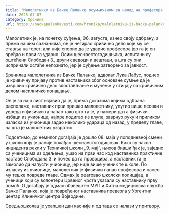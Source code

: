 ```yaml
---
title: "Малолетнику из Бачке Паланке осумњиченом за напад на професора Зорића стиже пресуда"
date: 2025-07-07
category: Хроника
url: https://backapalankavesti.com/hronika/maloletniku-iz-backe-palanke-osumnjicenom-za-napad-na-profesora-zorica-stize-presuda/
---
```


Малолетник је, на почетку суђења, 06. августа, изнео своју одбрану, а према нашим сазнањима, он је негирао кривично дело које му се ставља на терет, али није спорио да је ударио професора јер га је он вређао и први га ударио. Осим шеснаестогодишњака, испитани су оштећени Слободан З., други сведоци и вештаци, а шта су они испричали остаће непознато, јер је суђење затворено за јавност.

Бранилац малолетника из Бачке Паланке, адвокат Лука Лабус, поднео је кривичну пријаву против наставника због основане сумње да је извршио кривично дело злостављање и мучење у стицају са кривичним делом насилничко понашање.

Он је за наш лист изјавио да је, према доказима којима одбрана располаже, наставник први пришао малолетнику, упутио више псовки и увреда и физички га напао тако што га је, у намери да га физички избаци из учионице, најпре подигао из клупе, заврнуо руку и приликом изласка из учионице задао неколико удараца од назад, у пределу главе, на шта је малолетник узвратио.

Подсетимо, до немилог догађаја је дошло 08. маја у поподневној смени у школи коју је раније похађао шеснаестогодишњак. Како су након инцидента рекли у Техничкој школи „9. мај“, њихов бивши ђак је, заједно са ученицима из одељења, ушао на први час код наставника практичне наставе Слободана З. и почео да га провоцира, а наставник га је замолио да напусти учионицу, јер није више ученик те школе. По изласку из учионице, малолетник је физички напао професора и нанео му тешке повреде главе. Одмах је реаговао школски полицајац, а ученици који су волонтери Црвеног крста указали су наставнику прву помоћ. О догађају је одмах обавештен МУП и Хитна медицинска служба Бачке Паланке, која је повређеног наставника превезла у Ургентни центар Клиничког центра Војводине.

Средњошколац је ухапшен дан касније и од тада се налази у притвору.

